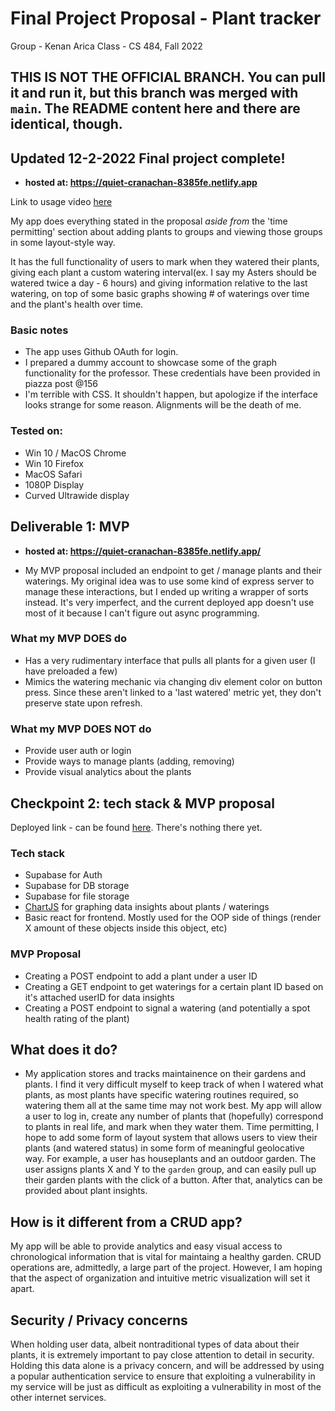 # Final Project Proposal - Plant tracker
Group - Kenan Arica
Class - CS 484, Fall 2022

## THIS IS NOT THE OFFICIAL BRANCH. You can pull it and run it, but this branch was merged with `main`. The README content here and there are identical, though. 

## Updated 12-2-2022 Final project complete! 
- **hosted at: https://quiet-cranachan-8385fe.netlify.app**

Link to usage video [here](https://www.youtube.com/watch?v=toXKJ-_Wh-o)

My app does everything stated in the proposal *aside from* the 'time permitting' section about adding plants to groups and viewing those groups in some layout-style way.

It has the full functionality of users to mark when they watered their plants, giving each plant a custom watering interval(ex. I say my Asters should be watered twice a day - 6 hours) and giving information relative to the last watering, on top of some basic graphs showing # of waterings over time and the plant's health over time. 


### Basic notes
- The app uses Github OAuth for login.
- I prepared a dummy account to showcase some of the graph functionality for the professor. These credentials have been provided in piazza post @156
- I'm terrible with CSS. It shouldn't happen, but apologize if the interface looks strange for some reason. Alignments will be the death of me. 




### Tested on:
- Win 10 / MacOS Chrome 
- Win 10 Firefox
- MacOS Safari
- 1080P Display 
- Curved Ultrawide display



## Deliverable 1: MVP 
- **hosted at: https://quiet-cranachan-8385fe.netlify.app/**




* My MVP proposal included an endpoint to get / manage plants and their waterings. My original idea was to use some kind of express server to manage these interactions, but I ended up writing a wrapper of sorts instead. It's very imperfect, and the current deployed app doesn't use most of it because I can't figure out async programming. 

### What my MVP **DOES** do
- Has a very rudimentary interface that pulls all plants for a given user (I have preloaded a few)
- Mimics the watering mechanic via changing div element color on button press. Since these aren't linked to a 'last watered' metric yet, they don't preserve state upon refresh. 

### What my MVP **DOES NOT** do
- Provide user auth or login
- Provide ways to manage plants (adding, removing)
- Provide visual analytics about the plants

## Checkpoint 2: tech stack & MVP proposal
Deployed link - can be found [here](https://quiet-cranachan-8385fe.netlify.app/). There's nothing there yet. 

### Tech stack
- Supabase for Auth
- Supabase for DB storage
- Supabase for file storage
- [ChartJS](https://www.chartjs.org/) for graphing data insights about plants / waterings
- Basic react for frontend. Mostly used for the OOP side of things (render X amount of these objects inside this object, etc)

### MVP Proposal
- Creating a POST endpoint to add a plant under a user ID
- Creating a GET endpoint to get waterings for a certain plant ID based on it's attached userID for data insights
- Creating a POST endpoint to signal a watering (and potentially a spot health rating of the plant)



## What does it do?
- My application stores and tracks maintainence on their gardens and plants.
I find it very difficult myself to keep track of when I watered what plants, as most plants have specific watering routines required, so watering them all at the same time may not work best.
My app will allow a user to log in, create any number of plants that (hopefully) correspond to plants in real life, and mark when they water them. 
Time permitting, I hope to add some form of layout system that allows users to view their plants (and watered status) in some form of meaningful geolocative way. 
For example, a user has houseplants and an outdoor garden. The user assigns plants X and Y to the `garden` group, and can easily pull up their garden plants 
with the click of a button. After that, analytics can be provided about plant insights.

## How is it different from a CRUD app? 
My app will be able to provide analytics and easy visual access to chronological information that is vital for maintaing a healthy garden. CRUD operations are, admittedly, a large part of the project.
However, I am hoping that the aspect of organization and intuitive metric visualization will set it apart. 

## Security / Privacy concerns
When holding user data, albeit nontraditional types of data about their plants, it is extremely important to pay close attention to detail in security.
Holding this data alone is a privacy concern, and will be addressed by using a popular authentication service to ensure that exploiting a vulnerability in my service will be just as difficult as exploiting a vulnerability in most of the other internet services. 
